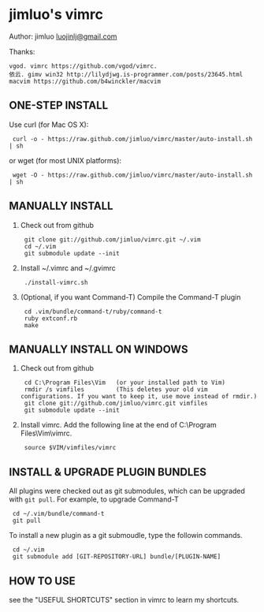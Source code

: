 jimluo's vimrc
============
Author: jimluo <luojinlj@gmail.com>

Thanks:

	vgod. vimrc https://github.com/vgod/vimrc.
	依云. gimv win32 http://lilydjwg.is-programmer.com/posts/23645.html
	macvim https://github.com/b4winckler/macvim

ONE-STEP INSTALL
----------------

Use curl (for Mac OS X):

     curl -o - https://raw.github.com/jimluo/vimrc/master/auto-install.sh | sh

or wget (for most UNIX platforms):

     wget -O - https://raw.github.com/jimluo/vimrc/master/auto-install.sh | sh


MANUALLY INSTALL
----------------

1. Check out from github

        git clone git://github.com/jimluo/vimrc.git ~/.vim
        cd ~/.vim
        git submodule update --init

2. Install ~/.vimrc and ~/.gvimrc

        ./install-vimrc.sh

3. (Optional, if you want Command-T) Compile the Command-T plugin

        cd .vim/bundle/command-t/ruby/command-t
        ruby extconf.rb
        make

MANUALLY INSTALL ON WINDOWS
---------------------------

1. Check out from github

        cd C:\Program Files\Vim   (or your installed path to Vim)
        rmdir /s vimfiles         (This deletes your old vim configurations. If you want to keep it, use move instead of rmdir.)
        git clone git://github.com/jimluo/vimrc.git vimfiles
        git submodule update --init

2. Install vimrc. Add the following line at the end of C:\Program Files\Vim\vimrc.

        source $VIM/vimfiles/vimrc


  
INSTALL & UPGRADE PLUGIN BUNDLES
--------------------------------

All plugins were checked out as git submodules, 
which can be upgraded with `git pull`. For example, to upgrade Command-T 

     cd ~/.vim/bundle/command-t
     git pull

To install a new plugin as a git submoudle, type the followin commands.

     cd ~/.vim
     git submodule add [GIT-REPOSITORY-URL] bundle/[PLUGIN-NAME]

HOW TO USE
----------

see the "USEFUL SHORTCUTS" section in vimrc to learn my shortcuts.

